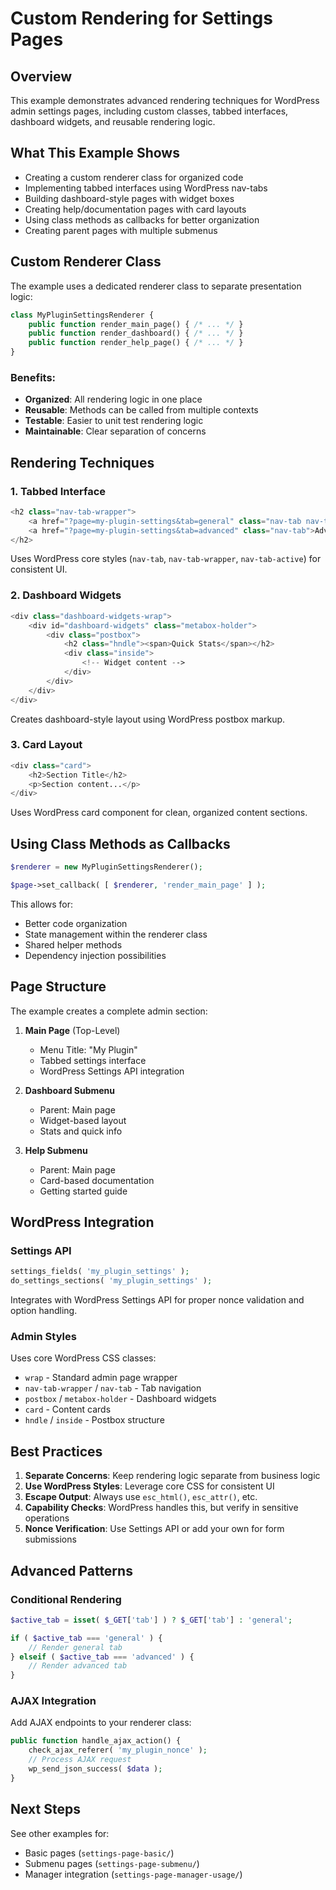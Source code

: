 # Custom Rendering for Settings Pages

## Overview

This example demonstrates advanced rendering techniques for WordPress admin settings pages, including custom classes, tabbed interfaces, dashboard widgets, and reusable rendering logic.

## What This Example Shows

- Creating a custom renderer class for organized code
- Implementing tabbed interfaces using WordPress nav-tabs
- Building dashboard-style pages with widget boxes
- Creating help/documentation pages with card layouts
- Using class methods as callbacks for better organization
- Creating parent pages with multiple submenus

## Custom Renderer Class

The example uses a dedicated renderer class to separate presentation logic:

```php
class MyPluginSettingsRenderer {
    public function render_main_page() { /* ... */ }
    public function render_dashboard() { /* ... */ }
    public function render_help_page() { /* ... */ }
}
```

### Benefits:
- **Organized**: All rendering logic in one place
- **Reusable**: Methods can be called from multiple contexts
- **Testable**: Easier to unit test rendering logic
- **Maintainable**: Clear separation of concerns

## Rendering Techniques

### 1. Tabbed Interface
```php
<h2 class="nav-tab-wrapper">
    <a href="?page=my-plugin-settings&tab=general" class="nav-tab nav-tab-active">General</a>
    <a href="?page=my-plugin-settings&tab=advanced" class="nav-tab">Advanced</a>
</h2>
```

Uses WordPress core styles (`nav-tab`, `nav-tab-wrapper`, `nav-tab-active`) for consistent UI.

### 2. Dashboard Widgets
```php
<div class="dashboard-widgets-wrap">
    <div id="dashboard-widgets" class="metabox-holder">
        <div class="postbox">
            <h2 class="hndle"><span>Quick Stats</span></h2>
            <div class="inside">
                <!-- Widget content -->
            </div>
        </div>
    </div>
</div>
```

Creates dashboard-style layout using WordPress postbox markup.

### 3. Card Layout
```php
<div class="card">
    <h2>Section Title</h2>
    <p>Section content...</p>
</div>
```

Uses WordPress card component for clean, organized content sections.

## Using Class Methods as Callbacks

```php
$renderer = new MyPluginSettingsRenderer();

$page->set_callback( [ $renderer, 'render_main_page' ] );
```

This allows for:
- Better code organization
- State management within the renderer class
- Shared helper methods
- Dependency injection possibilities

## Page Structure

The example creates a complete admin section:

1. **Main Page** (Top-Level)
   - Menu Title: "My Plugin"
   - Tabbed settings interface
   - WordPress Settings API integration

2. **Dashboard Submenu**
   - Parent: Main page
   - Widget-based layout
   - Stats and quick info

3. **Help Submenu**
   - Parent: Main page
   - Card-based documentation
   - Getting started guide

## WordPress Integration

### Settings API
```php
settings_fields( 'my_plugin_settings' );
do_settings_sections( 'my_plugin_settings' );
```

Integrates with WordPress Settings API for proper nonce validation and option handling.

### Admin Styles
Uses core WordPress CSS classes:
- `wrap` - Standard admin page wrapper
- `nav-tab-wrapper` / `nav-tab` - Tab navigation
- `postbox` / `metabox-holder` - Dashboard widgets
- `card` - Content cards
- `hndle` / `inside` - Postbox structure

## Best Practices

1. **Separate Concerns**: Keep rendering logic separate from business logic
2. **Use WordPress Styles**: Leverage core CSS for consistent UI
3. **Escape Output**: Always use `esc_html()`, `esc_attr()`, etc.
4. **Capability Checks**: WordPress handles this, but verify in sensitive operations
5. **Nonce Verification**: Use Settings API or add your own for form submissions

## Advanced Patterns

### Conditional Rendering
```php
$active_tab = isset( $_GET['tab'] ) ? $_GET['tab'] : 'general';

if ( $active_tab === 'general' ) {
    // Render general tab
} elseif ( $active_tab === 'advanced' ) {
    // Render advanced tab
}
```

### AJAX Integration
Add AJAX endpoints to your renderer class:
```php
public function handle_ajax_action() {
    check_ajax_referer( 'my_plugin_nonce' );
    // Process AJAX request
    wp_send_json_success( $data );
}
```

## Next Steps

See other examples for:
- Basic pages (`settings-page-basic/`)
- Submenu pages (`settings-page-submenu/`)
- Manager integration (`settings-page-manager-usage/`)
